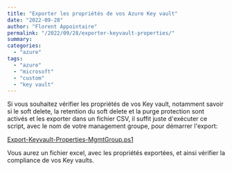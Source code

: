 ```yaml
---
title: "Exporter les propriétés de vos Azure Key vault"
date: "2022-09-28"
author: "Florent Appointaire"
permalink: "/2022/09/28/exporter-keyvault-properties/"
summary: 
categories: 
  - "azure"
tags:
  - "azure"
  - "microsoft"
  - "custom"
  - "key vault"
---
```


Si vous souhaitez vérifier les propriétés de vos Key vault, notamment savoir si le soft delete, la retention du soft delete et la purge protection sont activés et les exporter dans un fichier CSV, il suffit juste d'exécuter ce script, avec le nom de votre management groupe, pour démarrer l'export:

<a href="https://github.comcom/Flodu31/Flodu31.github.io/blob/master/assets/images/2022/Export-Keyvault-Properties-MgmtGroup.ps1" target="_blank">Export-Keyvault-Properties-MgmtGroup.ps1</a>

Vous aurez un fichier excel, avec les propriétés exportées, et ainsi vérifier la compliance de vos Key vaults.
